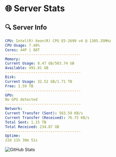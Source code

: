 # 🌐 Server Stats
## 🔍 Server Info
```yaml
CPU: Intel(R) Xeon(R) CPU E5-2699 v4 @ 1305.35MHz
CPU Usage: 7.40%
Cores: 44P | 88T
-----------------------------------
Memory:
Current Usage: 8.47 GB/503.74 GB
Available: 491.81 GB
-----------------------------------
Disk:
Current Usage: 32.52 GB/1.71 TB
Free: 1.59 TB
-----------------------------------
GPU:
No GPU detected
-----------------------------------
Network:
Current Transfer (Sent): 563.59 KB/s
Current Transfer (Received): 76.75 KB/s
Total Sent: 1.15 TB
Total Received: 234.87 GB
-----------------------------------
Uptime:
22d 11h 30m 51s
```
![GitHub Stats](https://img.shields.io/badge/Updated-2025-05-12_04:39:39-blue)